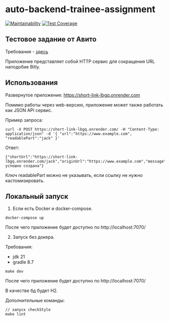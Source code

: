 # auto-backend-trainee-assignment
[![Maintainability](https://api.codeclimate.com/v1/badges/e86c4429a58955cda69a/maintainability)](https://codeclimate.com/github/Grad566/auto-backend-trainee-assignment/maintainability)
[![Test Coverage](https://api.codeclimate.com/v1/badges/e86c4429a58955cda69a/test_coverage)](https://codeclimate.com/github/Grad566/auto-backend-trainee-assignment/test_coverage)

## Тестовое задание от Авито

Требования - [здесь](https://github.com/avito-tech/auto-backend-trainee-assignment?tab=readme-ov-file)

Приложение представляет собой HTTP сервис для сокращения URL наподобие Bitly.

## Использования

Развернутое приложение: https://short-link-lbgq.onrender.com

Помимо работы через web-версию, приложение может также работать как JSON API сервис.

Пример запроса:
```
curl -X POST https://short-link-lbgq.onrender.com/ -H "Content-Type: application/json" -d '{ "url":"https://www.example.com", "readablePart":"jack" }'
```
Ответ:
```
{"shortUrl":"https://short-link-lbgq.onrender.com/jack","originUrl":"https://www.example.com","message":"Ссылка успешно создана"}
```

Ключ readablePart можно не указывать, если ссылку не нужно кастомизировать.

## Локальный запуск

1) Если есть Docker и docker-compose.

```
docker-compose up
```
После чего приложение будет доступно по http://localhost:7070/

2) Запуск без докера.

Требования:
 - jdk 21
 - gradle 8.7

```
make dev
```

После чего приложение будет доступно по http://localhost:7070/

В качестве бд будет H2.

Дополнительные команды:
```
// запуск checkStyle
make lint 
```

